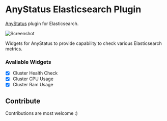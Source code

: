 # AnyStatus Elasticsearch Plugin
[AnyStatus](https://www.anystat.us) plugin for Elasticsearch.

![Screenshot](https://raw.githubusercontent.com/fatihboy/AnyStatusElasticsearch/Docs/images/Screenshot.png)

Widgets for AnyStatus to provide capability to check various Elasticsearch metrics.

### Avaliable Widgets

-  [x] Cluster Health Check
-  [x] Cluster CPU Usage
-  [x] Cluster Ram Usage

## Contribute

Contributions are most welcome :)